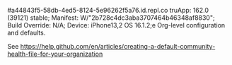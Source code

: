 #a44843f5-58db-4ed5-8124-5e96262f5a76.id.repl.co
truApp: 162.0 (39121) stable; Manifest: W/"2b728c4dc3aba3707464b46348af8830"; Build Override: N/A; Device: iPhone13,2 OS 16.1.2;e
Org-level configuration and defaults.

See https://help.github.com/en/articles/creating-a-default-community-health-file-for-your-organization
